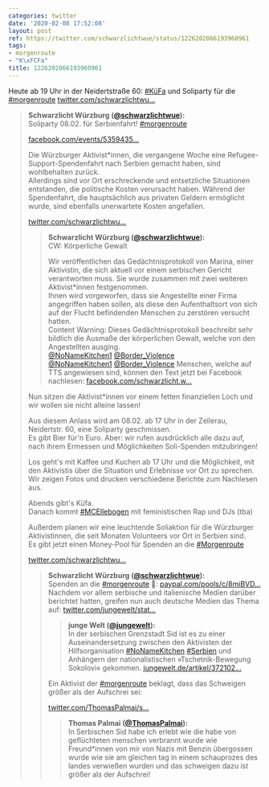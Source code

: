 ```yaml
---
categories: twitter
date: '2020-02-08 17:52:08'
layout: post
ref: https://twitter.com/schwarzlichtwue/status/1226202066193960961
tags:
- morgenroute
- "K\xFCFa"
title: 1226202066193960961
---
```

Heute ab 19 Uhr in der Neidertstraße 60: [#KüFa](/t/küfa) und Soliparty für die [#morgenroute](/t/morgenroute)  [twitter.com/schwarzlichtwu…](https://twitter.com/schwarzlichtwue/status/1225036221824585728) 
> <b>Schwarzlicht Würzburg ([@schwarzlichtwue](https://twitter.com/schwarzlichtwue)):</b>  
>Soliparty 08.02. für Serbienfahrt! [#morgenroute](/t/morgenroute)   
>  
>[facebook.com/events/5359435…](https://www.facebook.com/events/535943583689697/)  
>  
>  
>  
>Die Würzburger Aktivist\*innen, die vergangene Woche eine Refugee-Support-Spendenfahrt nach Serbien gemacht haben, sind wohlbehalten zurück.   
>Allerdings sind vor Ort erschreckende und entsetzliche Situationen entstanden, die politische Kosten verursacht haben. Während der Spendenfahrt, die hauptsächlich aus privaten Geldern ermöglicht wurde, sind ebenfalls unerwartete Kosten angefallen.  
>  
>[twitter.com/schwarzlichtwu…](https://twitter.com/schwarzlichtwue/status/1224670253843652608)   
>> <b>Schwarzlicht Würzburg ([@schwarzlichtwue](https://twitter.com/schwarzlichtwue)):</b>    
>>CW: Körperliche Gewalt    
>>    
>>Wir veröffentlichen das Gedächtnisprotokoll von Marina, einer Aktivistin, die sich aktuell vor einem serbischen Gericht verantworten muss. Sie wurde zusammen mit zwei weiteren Aktivist\*innen festgenommen.      
>>Ihnen wird vorgeworfen, dass sie Angestellte einer Firma angegriffen haben sollen, als diese den Aufenthaltsort von sich auf der Flucht befindenden Menschen zu zerstören versucht hatten.      
>>Content Warning: Dieses Gedächtnisprotokoll beschreibt sehr bildlich die Ausmaße der körperlichen Gewalt, welche von den Angestellten ausging.      
>>[@NoNameKitchen1](https://twitter.com/NoNameKitchen1) [@Border_Violence](https://twitter.com/Border_Violence)     
>>[@NoNameKitchen1](https://twitter.com/NoNameKitchen1) [@Border_Violence](https://twitter.com/Border_Violence) Menschen, welche auf TTS angewiesen sind, können den Text jetzt bei Facebook nachlesen: [facebook.com/schwarzlicht.w…](https://www.facebook.com/schwarzlicht.wue/posts/750389068702469)     
>  
>  
>Nun sitzen die Aktivist\*innen vor einem fetten finanziellen Loch und wir wollen sie nicht alleine lassen!  
>  
>  
>  
>Aus diesem Anlass wird am 08.02. ab 17 Uhr in der Zellerau, Neidertstr. 60, eine Soliparty geschmissen.   
>Es gibt Bier für'n Euro. Aber: wir rufen ausdrücklich alle dazu auf, nach ihrem Ermessen und Möglichkeiten Soli-Spenden mitzubringen!  
>  
>  
>  
>Los geht's mit Kaffee und Kuchen ab 17 Uhr und die Möglichkeit, mit den Aktivistis über die Situation und Erlebnisse vor Ort zu sprechen.   
>Wir zeigen Fotos und drucken verschiedene Berichte zum Nachlesen aus.  
>  
>Abends gibt's Küfa.   
>Danach kommt [#MCEllebogen](/t/mcellebogen) mit feministischen Rap und DJs (tba)  
>  
>Außerdem planen wir eine leuchtende Soliaktion für die Würzburger Aktivistinnen, die seit Monaten Volunteers vor Ort in Serbien sind.   
>Es gibt jetzt einen Money-Pool für Spenden an die [#Morgenroute](/t/morgenroute)   
>  
>  
>  
>[twitter.com/schwarzlichtwu…](https://twitter.com/schwarzlichtwue/status/1225069327659020288)   
>> <b>Schwarzlicht Würzburg ([@schwarzlichtwue](https://twitter.com/schwarzlichtwue)):</b>    
>>Spenden an die [#morgenroute](/t/morgenroute) 🚒: [paypal.com/pools/c/8miBVD…](https://www.paypal.com/pools/c/8miBVDtnRu)     
>>Nachdem vor allem serbische und italienische Medien darüber berichtet hatten, greifen nun auch deutsche Medien das Thema auf: [twitter.com/jungewelt/stat…](https://twitter.com/jungewelt/status/1225721368626503681?s=19)     
>>> <b>junge Welt ([@jungewelt](https://twitter.com/jungewelt)):</b>      
>>>In der serbischen Grenzstadt Sid ist es zu einer Auseinandersetzung zwischen den Aktivisten der Hilfsorganisation [#NoNameKitchen](/t/nonamekitchen) [#Serbien](/t/serbien) und Anhängern der nationalistischen »Tschetnik-Bewegung Sokolovi« gekommen. [jungewelt.de/artikel/372102…](https://www.jungewelt.de/artikel/372102.flüchtlingskrise-serbien-rechte-attackieren-helfer.html)       
>>    
>>    
>>Ein Aktivist der [#morgenroute](/t/morgenroute) beklagt, dass das Schweigen größer als der Aufschrei sei:    
>>    
>>[twitter.com/ThomasPalmai/s…](https://twitter.com/ThomasPalmai/status/1225765332259889155?s=19)     
>>> <b>Thomas Palmai ([@ThomasPalmai](https://twitter.com/ThomasPalmai)):</b>      
>>>In Serbischen Sid habe ich erlebt wie die habe von geflüchteten menschen verbrannt wurde wie Freund\*innen von mir von Nazis mit Benzin übergossen wurde wie sie am gleichen tag in einem schauprozes des landes verwießen wurden und das schweigen dazu ist größer als der Aufschrei!        
>>    
>>    
>  
>  

